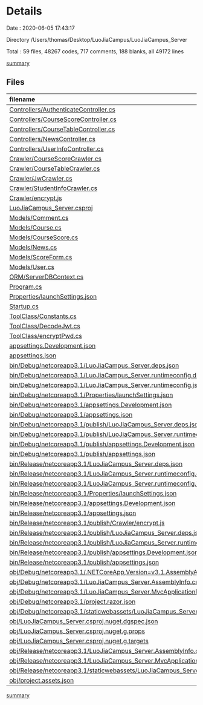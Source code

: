 # Details

Date : 2020-06-05 17:43:17

Directory /Users/thomas/Desktop/LuoJiaCampus/LuoJiaCampus_Server

Total : 59 files,  48267 codes, 717 comments, 188 blanks, all 49172 lines

[summary](results.md)

## Files
| filename | language | code | comment | blank | total |
| :--- | :--- | ---: | ---: | ---: | ---: |
| [Controllers/AuthenticateController.cs](/Controllers/AuthenticateController.cs) | C# | 81 | 15 | 19 | 115 |
| [Controllers/CourseScoreController.cs](/Controllers/CourseScoreController.cs) | C# | 49 | 5 | 8 | 62 |
| [Controllers/CourseTableController.cs](/Controllers/CourseTableController.cs) | C# | 50 | 5 | 10 | 65 |
| [Controllers/NewsController.cs](/Controllers/NewsController.cs) | C# | 25 | 1 | 3 | 29 |
| [Controllers/UserInfoController.cs](/Controllers/UserInfoController.cs) | C# | 38 | 3 | 3 | 44 |
| [Crawler/CourseScoreCrawler.cs](/Crawler/CourseScoreCrawler.cs) | C# | 15 | 129 | 3 | 147 |
| [Crawler/CourseTableCrawler.cs](/Crawler/CourseTableCrawler.cs) | C# | 74 | 53 | 9 | 136 |
| [Crawler/JwCrawler.cs](/Crawler/JwCrawler.cs) | C# | 210 | 404 | 29 | 643 |
| [Crawler/StudentInfoCrawler.cs](/Crawler/StudentInfoCrawler.cs) | C# | 46 | 48 | 5 | 99 |
| [Crawler/encrypt.js](/Crawler/encrypt.js) | JavaScript | 518 | 2 | 8 | 528 |
| [LuoJiaCampus_Server.csproj](/LuoJiaCampus_Server.csproj) | XML | 16 | 0 | 5 | 21 |
| [Models/Comment.cs](/Models/Comment.cs) | C# | 17 | 0 | 4 | 21 |
| [Models/Course.cs](/Models/Course.cs) | C# | 14 | 0 | 6 | 20 |
| [Models/CourseScore.cs](/Models/CourseScore.cs) | C# | 17 | 0 | 2 | 19 |
| [Models/News.cs](/Models/News.cs) | C# | 20 | 0 | 4 | 24 |
| [Models/ScoreForm.cs](/Models/ScoreForm.cs) | C# | 8 | 0 | 5 | 13 |
| [Models/User.cs](/Models/User.cs) | C# | 19 | 0 | 0 | 19 |
| [ORM/ServerDBContext.cs](/ORM/ServerDBContext.cs) | C# | 13 | 0 | 4 | 17 |
| [Program.cs](/Program.cs) | C# | 24 | 0 | 3 | 27 |
| [Properties/launchSettings.json](/Properties/launchSettings.json) | JSON | 30 | 0 | 1 | 31 |
| [Startup.cs](/Startup.cs) | C# | 63 | 11 | 12 | 86 |
| [ToolClass/Constants.cs](/ToolClass/Constants.cs) | C# | 5 | 0 | 0 | 5 |
| [ToolClass/DecodeJwt.cs](/ToolClass/DecodeJwt.cs) | C# | 19 | 1 | 2 | 22 |
| [ToolClass/encryptPwd.cs](/ToolClass/encryptPwd.cs) | C# | 17 | 0 | 2 | 19 |
| [appsettings.Development.json](/appsettings.Development.json) | JSON | 9 | 0 | 1 | 10 |
| [appsettings.json](/appsettings.json) | JSON | 13 | 0 | 1 | 14 |
| [bin/Debug/netcoreapp3.1/LuoJiaCampus_Server.deps.json](/bin/Debug/netcoreapp3.1/LuoJiaCampus_Server.deps.json) | JSON | 5,038 | 0 | 0 | 5,038 |
| [bin/Debug/netcoreapp3.1/LuoJiaCampus_Server.runtimeconfig.dev.json](/bin/Debug/netcoreapp3.1/LuoJiaCampus_Server.runtimeconfig.dev.json) | JSON | 8 | 0 | 0 | 8 |
| [bin/Debug/netcoreapp3.1/LuoJiaCampus_Server.runtimeconfig.json](/bin/Debug/netcoreapp3.1/LuoJiaCampus_Server.runtimeconfig.json) | JSON | 12 | 0 | 0 | 12 |
| [bin/Debug/netcoreapp3.1/Properties/launchSettings.json](/bin/Debug/netcoreapp3.1/Properties/launchSettings.json) | JSON | 30 | 0 | 1 | 31 |
| [bin/Debug/netcoreapp3.1/appsettings.Development.json](/bin/Debug/netcoreapp3.1/appsettings.Development.json) | JSON | 9 | 0 | 1 | 10 |
| [bin/Debug/netcoreapp3.1/appsettings.json](/bin/Debug/netcoreapp3.1/appsettings.json) | JSON | 13 | 0 | 1 | 14 |
| [bin/Debug/netcoreapp3.1/publish/LuoJiaCampus_Server.deps.json](/bin/Debug/netcoreapp3.1/publish/LuoJiaCampus_Server.deps.json) | JSON | 5,038 | 0 | 0 | 5,038 |
| [bin/Debug/netcoreapp3.1/publish/LuoJiaCampus_Server.runtimeconfig.json](/bin/Debug/netcoreapp3.1/publish/LuoJiaCampus_Server.runtimeconfig.json) | JSON | 12 | 0 | 0 | 12 |
| [bin/Debug/netcoreapp3.1/publish/appsettings.Development.json](/bin/Debug/netcoreapp3.1/publish/appsettings.Development.json) | JSON | 9 | 0 | 1 | 10 |
| [bin/Debug/netcoreapp3.1/publish/appsettings.json](/bin/Debug/netcoreapp3.1/publish/appsettings.json) | JSON | 13 | 0 | 1 | 14 |
| [bin/Release/netcoreapp3.1/LuoJiaCampus_Server.deps.json](/bin/Release/netcoreapp3.1/LuoJiaCampus_Server.deps.json) | JSON | 5,038 | 0 | 0 | 5,038 |
| [bin/Release/netcoreapp3.1/LuoJiaCampus_Server.runtimeconfig.dev.json](/bin/Release/netcoreapp3.1/LuoJiaCampus_Server.runtimeconfig.dev.json) | JSON | 8 | 0 | 0 | 8 |
| [bin/Release/netcoreapp3.1/LuoJiaCampus_Server.runtimeconfig.json](/bin/Release/netcoreapp3.1/LuoJiaCampus_Server.runtimeconfig.json) | JSON | 12 | 0 | 0 | 12 |
| [bin/Release/netcoreapp3.1/Properties/launchSettings.json](/bin/Release/netcoreapp3.1/Properties/launchSettings.json) | JSON | 30 | 0 | 1 | 31 |
| [bin/Release/netcoreapp3.1/appsettings.Development.json](/bin/Release/netcoreapp3.1/appsettings.Development.json) | JSON | 9 | 0 | 1 | 10 |
| [bin/Release/netcoreapp3.1/appsettings.json](/bin/Release/netcoreapp3.1/appsettings.json) | JSON | 13 | 0 | 1 | 14 |
| [bin/Release/netcoreapp3.1/publish/Crawler/encrypt.js](/bin/Release/netcoreapp3.1/publish/Crawler/encrypt.js) | JavaScript | 518 | 2 | 8 | 528 |
| [bin/Release/netcoreapp3.1/publish/LuoJiaCampus_Server.deps.json](/bin/Release/netcoreapp3.1/publish/LuoJiaCampus_Server.deps.json) | JSON | 5,038 | 0 | 0 | 5,038 |
| [bin/Release/netcoreapp3.1/publish/LuoJiaCampus_Server.runtimeconfig.json](/bin/Release/netcoreapp3.1/publish/LuoJiaCampus_Server.runtimeconfig.json) | JSON | 12 | 0 | 0 | 12 |
| [bin/Release/netcoreapp3.1/publish/appsettings.Development.json](/bin/Release/netcoreapp3.1/publish/appsettings.Development.json) | JSON | 9 | 0 | 1 | 10 |
| [bin/Release/netcoreapp3.1/publish/appsettings.json](/bin/Release/netcoreapp3.1/publish/appsettings.json) | JSON | 13 | 0 | 1 | 14 |
| [obj/Debug/netcoreapp3.1/.NETCoreApp,Version=v3.1.AssemblyAttributes.cs](/obj/Debug/netcoreapp3.1/.NETCoreApp,Version=v3.1.AssemblyAttributes.cs) | C# | 3 | 1 | 1 | 5 |
| [obj/Debug/netcoreapp3.1/LuoJiaCampus_Server.AssemblyInfo.cs](/obj/Debug/netcoreapp3.1/LuoJiaCampus_Server.AssemblyInfo.cs) | C# | 9 | 10 | 5 | 24 |
| [obj/Debug/netcoreapp3.1/LuoJiaCampus_Server.MvcApplicationPartsAssemblyInfo.cs](/obj/Debug/netcoreapp3.1/LuoJiaCampus_Server.MvcApplicationPartsAssemblyInfo.cs) | C# | 4 | 9 | 5 | 18 |
| [obj/Debug/netcoreapp3.1/project.razor.json](/obj/Debug/netcoreapp3.1/project.razor.json) | JSON | 20,614 | 0 | 0 | 20,614 |
| [obj/Debug/netcoreapp3.1/staticwebassets/LuoJiaCampus_Server.StaticWebAssets.xml](/obj/Debug/netcoreapp3.1/staticwebassets/LuoJiaCampus_Server.StaticWebAssets.xml) | XML | 1 | 0 | 0 | 1 |
| [obj/LuoJiaCampus_Server.csproj.nuget.dgspec.json](/obj/LuoJiaCampus_Server.csproj.nuget.dgspec.json) | JSON | 99 | 0 | 0 | 99 |
| [obj/LuoJiaCampus_Server.csproj.nuget.g.props](/obj/LuoJiaCampus_Server.csproj.nuget.g.props) | XML | 15 | 0 | 0 | 15 |
| [obj/LuoJiaCampus_Server.csproj.nuget.g.targets](/obj/LuoJiaCampus_Server.csproj.nuget.g.targets) | XML | 6 | 0 | 0 | 6 |
| [obj/Release/netcoreapp3.1/LuoJiaCampus_Server.AssemblyInfo.cs](/obj/Release/netcoreapp3.1/LuoJiaCampus_Server.AssemblyInfo.cs) | C# | 9 | 9 | 5 | 23 |
| [obj/Release/netcoreapp3.1/LuoJiaCampus_Server.MvcApplicationPartsAssemblyInfo.cs](/obj/Release/netcoreapp3.1/LuoJiaCampus_Server.MvcApplicationPartsAssemblyInfo.cs) | C# | 4 | 9 | 5 | 18 |
| [obj/Release/netcoreapp3.1/staticwebassets/LuoJiaCampus_Server.StaticWebAssets.xml](/obj/Release/netcoreapp3.1/staticwebassets/LuoJiaCampus_Server.StaticWebAssets.xml) | XML | 1 | 0 | 0 | 1 |
| [obj/project.assets.json](/obj/project.assets.json) | JSON | 5,210 | 0 | 0 | 5,210 |

[summary](results.md)